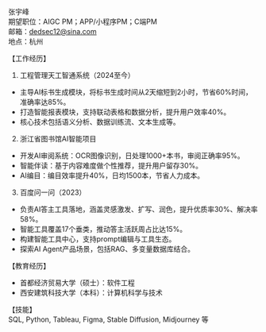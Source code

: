 
张宇峰  
期望职位：AIGC PM；APP/小程序PM；C端PM  
邮箱：dedsec12@sina.com  
地点：杭州  

【工作经历】

1. 工程管理天工智通系统（2024至今）  
- 主导AI标书生成模块，将标书生成时间从2天缩短到2小时，节省60%时间，准确率达85%。  
- 打造智能报表模块，支持联动表格和数据分析，提升用户效率40%。  
- 核心技术包括语义分析、数据训练流、文本生成等。  

2. 浙江省图书馆AI智能项目  
- 开发AI审阅系统：OCR图像识别，日处理1000+本书，审阅正确率95%。  
- 智能伴读：基于内容难度做个性推荐，提升用户留存30%。  
- AI编目：编目效率提升40%，日均1500本，节省人力成本。  

3. 百度问一问（2023）  
- 负责AI答主工具落地，涵盖灵感激发、扩写、润色，提升优质率30%、解决率58%。  
- 智能工具覆盖17个垂类，推动答主活跃周占比达15%。  
- 构建智能工具中心，支持prompt编辑与工具生态。  
- 探索AI Agent产品场景，包括RAG、多变量数据库结合。

【教育经历】  
- 首都经济贸易大学（硕士）：软件工程  
- 西安建筑科技大学（本科）：计算机科学与技术

【技能】  
SQL, Python, Tableau, Figma, Stable Diffusion, Midjourney 等
